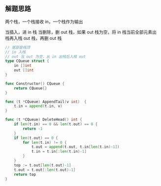 <a name="KJI7y"></a>

## 解题思路

<a name="d61UJ"></a>

两个栈，一个栈接收 in，一个栈作为输出

当插入，进 in 栈
当删除，删 out 栈，如果 out 栈为空，将 in 栈当前全部元素出栈再入栈 out 栈，再删 out 栈

```go
// 尾部是栈顶
// in 入栈
// out 当 out 为空，从 in 出栈后入栈 out
type CQueue struct {
    in []int
    out []int
}

func Constructor() CQueue {
    return CQueue{}
}

func (t *CQueue) AppendTail(v int)  {
    t.in = append(t.in, v)
}

func (t *CQueue) DeleteHead() int {
    if len(t.in) == 0 && len(t.out) == 0 {
        return -1
    }
    if len(t.out) == 0 {
        for len(t.in) != 0 {
            t.out = append(t.out, t.in[len(t.in)-1])
            t.in = t.in[:len(t.in)-1]
        }
    }
    top := t.out[len(t.out)-1]
    t.out = t.out[:len(t.out)-1]
    return top
}
```
